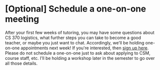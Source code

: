 # [Optional] Schedule a one-on-one meeting

After your first few weeks of tutoring, you may have some questions about CS 370 logistics, what further steps you can take to become a good teacher, or maybe you just want to chat. Accordingly, we'll be holding one-on-one appointments next week! If you're interested, then [sign up here](https://docs.google.com/forms/d/e/1FAIpQLSdQbA76v52lwvXvyLPm-FcCP8QDD12xepJiftr7HxPb8YFAGg/viewform?usp=sf_link). Please do not schedule a one-on-one just to ask about applying to CSM, course staff, etc. I'll be holding a workshop later in the semester to go over all those details.
